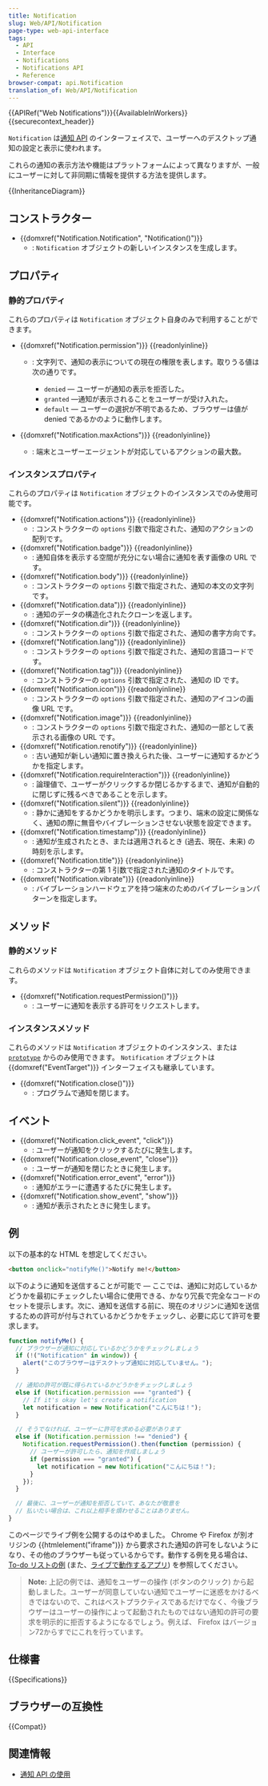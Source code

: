 ```yaml
---
title: Notification
slug: Web/API/Notification
page-type: web-api-interface
tags:
  - API
  - Interface
  - Notifications
  - Notifications API
  - Reference
browser-compat: api.Notification
translation_of: Web/API/Notification
---
```

{{APIRef("Web Notifications")}}{{AvailableInWorkers}}{{securecontext_header}}

`Notification` は[通知 API](/ja/docs/Web/API/Notifications_API) のインターフェイスで、ユーザーへのデスクトップ通知の設定と表示に使われます。

これらの通知の表示方法や機能はプラットフォームによって異なりますが、一般にユーザーに対して非同期に情報を提供する方法を提供します。

{{InheritanceDiagram}}

## コンストラクター

- {{domxref("Notification.Notification", "Notification()")}}
  - : `Notification` オブジェクトの新しいインスタンスを生成します。

## プロパティ

### 静的プロパティ

これらのプロパティは `Notification` オブジェクト自身のみで利用することができます。

- {{domxref("Notification.permission")}} {{readonlyinline}}

  - : 文字列で、通知の表示についての現在の権限を表します。取りうる値は次の通りです。

    - `denied` — ユーザーが通知の表示を拒否した。
    - `granted` —通知が表示されることをユーザーが受け入れた。
    - `default` — ユーザーの選択が不明であるため、ブラウザーは値が denied であるかのように動作します。

- {{domxref("Notification.maxActions")}} {{readonlyinline}}
  - : 端末とユーザーエージェントが対応しているアクションの最大数。

### インスタンスプロパティ

これらのプロパティは `Notification` オブジェクトのインスタンスでのみ使用可能です。

- {{domxref("Notification.actions")}} {{readonlyinline}}
  - : コンストラクターの `options` 引数で指定された、通知のアクションの配列です。
- {{domxref("Notification.badge")}} {{readonlyinline}}
  - : 通知自体を表示する空間が充分にない場合に通知を表す画像の URL です。
- {{domxref("Notification.body")}} {{readonlyinline}}
  - : コンストラクターの `options` 引数で指定された、通知の本文の文字列です。
- {{domxref("Notification.data")}} {{readonlyinline}}
  - : 通知のデータの構造化されたクローンを返します。
- {{domxref("Notification.dir")}} {{readonlyinline}}
  - : コンストラクターの `options` 引数で指定された、通知の書字方向です。
- {{domxref("Notification.lang")}} {{readonlyinline}}
  - : コンストラクターの `options` 引数で指定された、通知の言語コードです。
- {{domxref("Notification.tag")}} {{readonlyinline}}
  - : コンストラクターの `options` 引数で指定された、通知の ID です。
- {{domxref("Notification.icon")}} {{readonlyinline}}
  - : コンストラクターの `options` 引数で指定された、通知のアイコンの画像 URL です。
- {{domxref("Notification.image")}} {{readonlyinline}}
  - : コンストラクターの `options` 引数で指定された、通知の一部として表示される画像の URL です。
- {{domxref("Notification.renotify")}} {{readonlyinline}}
  - : 古い通知が新しい通知に置き換えられた後、ユーザーに通知するかどうかを指定します。
- {{domxref("Notification.requireInteraction")}} {{readonlyinline}}
  - : 論理値で、ユーザーがクリックするか閉じるかするまで、通知が自動的に閉じずに残るべきであることを示します。
- {{domxref("Notification.silent")}} {{readonlyinline}}
  - : 静かに通知をするかどうかを明示します。つまり、端末の設定に関係なく、通知の際に無音やバイブレーションさせない状態を設定できます。
- {{domxref("Notification.timestamp")}} {{readonlyinline}}
  - : 通知が生成されたとき、または適用されるとき (過去、現在、未来) の時刻を示します。
- {{domxref("Notification.title")}} {{readonlyinline}}
  - : コンストラクターの第 1 引数で指定された通知のタイトルです。
- {{domxref("Notification.vibrate")}} {{readonlyinline}}
  - : バイブレーションハードウェアを持つ端末のためのバイブレーションパターンを指定します。

## メソッド

### 静的メソッド

これらのメソッドは `Notification` オブジェクト自体に対してのみ使用できます。

- {{domxref("Notification.requestPermission()")}}
  - : ユーザーに通知を表示する許可をリクエストします。

### インスタンスメソッド

これらのメソッドは `Notification` オブジェクトのインスタンス、または [`prototype`](/ja/docs/Web/JavaScript/Inheritance_and_the_prototype_chain) からのみ使用できます。 `Notification` オブジェクトは {{domxref("EventTarget")}} インターフェイスも継承しています。

- {{domxref("Notification.close()")}}
  - : プログラムで通知を閉じます。

## イベント

- {{domxref("Notification.click_event", "click")}}
  - : ユーザーが通知をクリックするたびに発生します。
- {{domxref("Notification.close_event", "close")}}
  - : ユーザーが通知を閉じたときに発生します。
- {{domxref("Notification.error_event", "error")}}
  - : 通知がエラーに遭遇するたびに発生します。
- {{domxref("Notification.show_event", "show")}}
  - : 通知が表示されたときに発生します。

## 例

以下の基本的な HTML を想定してください。

```html
<button onclick="notifyMe()">Notify me!</button>
```

以下のように通知を送信することが可能で — ここでは、通知に対応しているかどうかを最初にチェックしたい場合に使用できる、かなり冗長で完全なコードのセットを提示します。次に、通知を送信する前に、現在のオリジンに通知を送信するための許可が付与されているかどうかをチェックし、必要に応じて許可を要求します。

```js
function notifyMe() {
  // ブラウザーが通知に対応しているかどうかをチェックしましょう
  if (!("Notification" in window)) {
    alert("このブラウザーはデスクトップ通知に対応していません。");
  }

  // 通知の許可が既に得られているかどうかをチェックしましょう
  else if (Notification.permission === "granted") {
    // If it's okay let's create a notification
    let notification = new Notification("こんにちは！");
  }

  // そうでなければ、ユーザーに許可を求める必要があります
  else if (Notification.permission !== "denied") {
    Notification.requestPermission().then(function (permission) {
      // ユーザーが許可したら、通知を作成しましょう
      if (permission === "granted") {
        let notification = new Notification("こんにちは！");
      }
    });
  }

  // 最後に、ユーザーが通知を拒否していて、あなたが敬意を
  // 払いたい場合は、これ以上相手を煩わせることはありません。
}
```

このページでライブ例を公開するのはやめました。 Chrome や Firefox が別オリジンの {{htmlelement("iframe")}} から要求された通知の許可をしないようになり、その他のブラウザーも従っているからです。動作する例を見る場合は、 [To-do リストの例](https://github.com/mdn/to-do-notifications/tree/gh-pages) (また、[ライブで動作するアプリ](https://mdn.github.io/to-do-notifications/)) を参照してください。

> **Note:** 上記の例では、通知をユーザーの操作 (ボタンのクリック) から起動しました。ユーザーが同意していない通知でユーザーに迷惑をかけるべきではないので、これはベストプラクティスであるだけでなく、今後ブラウザーはユーザーの操作によって起動されたものではない通知の許可の要求を明示的に拒否するようになるでしょう。例えば、 Firefox はバージョン72からすでにこれを行っています。

## 仕様書

{{Specifications}}

## ブラウザーの互換性

{{Compat}}

## 関連情報

- [通知 API の使用](/ja/docs/Web/API/Notifications_API/Using_the_Notifications_API)
